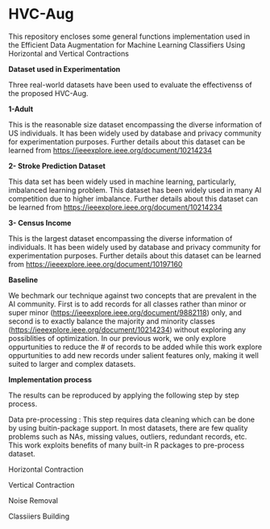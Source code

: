 # HVC-Aug
This repository encloses some general functions implementation used in the Efficient Data Augmentation for Machine Learning Classifiers Using Horizontal and Vertical Contractions

**Dataset used in Experimentation**

Three real-world datasets have been used to evaluate the effectivenss of the proposed HVC-Aug.

**1-Adult**

This is the reasonable size dataset encompassing the diverse information of US individuals. It has been widely used by database and privacy community for experimentation purposes. Further details about this dataset can be learned from  https://ieeexplore.ieee.org/document/10214234

**2- Stroke Prediction Dataset**

This data set has been widely used in machine learning, particularly, imbalanced learning problem. This dataset has been widely used in many AI competition due to higher imbalance. Further details about this dataset can be learned from  https://ieeexplore.ieee.org/document/10214234

**3- Census Income**

This is the largest dataset encompassing the diverse information of individuals. It has been widely used by database and privacy community for experimentation purposes. Further details about this dataset can be learned from https://ieeexplore.ieee.org/document/10197160


**Baseline**

We bechmark our technique against two concepts that are prevalent in the AI community. First is to add records for all classes rather than minor or super minor (https://ieeexplore.ieee.org/document/9882118) only, and second is to exactly balance the majority and minority classes (https://ieeexplore.ieee.org/document/10214234) without exploring any possiblities of optimization. In our previous work, we only explore oppurtunities to reduce the # of records to be added while this work explore oppurtunities to add new records under salient features only, making it well suited to larger and complex datasets. 

**Implementation process**

The results can be reproduced by applying the following step by step process.

Data pre-processing : This step requires data cleaning which can be done by using buitin-package support. In most datasets, there are few quality problems such as NAs, missing values, outliers, redundant records, etc. This work exploits benefits of many built-in R packages to pre-process dataset.

Horizontal Contraction

Vertical Contraction

Noise Removal

Classiiers Building
